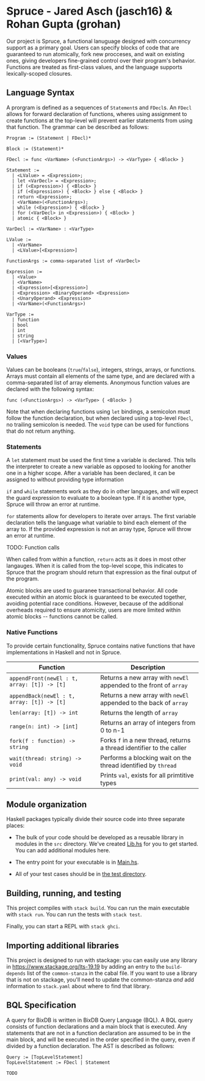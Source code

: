 # Spruce - Jared Asch (jasch16) & Rohan Gupta (grohan)
Our project is Spruce, a functional lanuguage designed with concurrency support as a primary goal. Users can specify blocks of code that are guaranteed to run atomically, fork new procceses, and wait on existing ones, giving developers fine-grained control over their program's behavior. Functions are treated as first-class values, and the language supports lexically-scoped closures. 

## Language Syntax
A prorgram is defined as a sequences of `Statement`s and `FDecl`s. An `FDecl` allows for forward declaration of functions, wheres using assignment to create functions at the top-level will prevent earlier statements from using that function. The grammar can be described as follows:

```
Program := (Statement | FDecl)*

Block := (Statement)*

FDecl := func <VarName> (<FunctionArgs>) -> <VarType> { <Block> }

Statement := 
  | <LValue> = <Expression>;
  | let <VarDecl> = <Expression>;
  | if (<Expression>) { <Block> } 
  | if (<Expression>) { <Block> } else { <Block> }
  | return <Expression>;
  | <VarName>(<FunctionArgs>);
  | while (<Expression>) { <Block> }
  | for (<VarDecl> in <Expression>) { <Block> }
  | atomic { <Block> }

VarDecl := <VarName> : <VarType>

LValue := 
  | <VarName>
  | <LValue>[<Expression>]

FunctionArgs := comma-separated list of <VarDecl>

Expression := 
  | <Value>
  | <VarName>
  | <Expression>[<Expression>]
  | <Expression> <BinaryOperand> <Expression>
  | <UnaryOperand> <Expression>
  | <VarName>(<FunctionArgs>)

VarType := 
  | function
  | bool
  | int
  | string
  | [<VarType>]
```

### Values
Values can be booleans (`true`/`false`), integers, strings, arrays, or functions. Arrays must contain all elements of the same type, and are declared with a comma-separated list of array elements. Anonymous function values are declared with the following syntax:

`func (<FunctionArgs>) -> <VarType> { <Block> }`

Note that when declaring functions using `let` bindings, a semicolon must follow the function declaration, but when declared using a top-level `FDecl`, no trailing semicolon is needed. The `void` type can be used for functions that do not return anything.

### Statements
A `let` statement must be used the first time a variable is declared. This tells the interpreter to create a new variable as opposed to looking for another one in a higher scope. After a variable has been declared, it can be assigned to without providing type information

`if` and `while` statements work as they do in other languages, and will expect the guard expression to evaluate to a boolean type. If it is another type, Spruce will throw an error at runtime.

`for` statements allow for developers to iterate over arrays. The first variable declaration tells the language what variable to bind each element of the array to. If the provided expression is not an array type, Spruce will throw an error at runtime.

TODO: Function calls

When called from within a function, `return` acts as it does in most other langauges. When it is called from the top-level scope, this indicates to Spruce that the program should return that expression as the final output of the program.

Atomic blocks are used to guaranee transactional behavior. All code executed within an atomic block is guaranteed to be executed together, avoiding potential race conditions. However, because of the additional overheads required to ensure atomicity, users are more limited within atomic blocks -- functions cannot be called.

### Native Functions
To provide certain functionality, Spruce contains native functions that have implementations in Haskell and not in Spruce.

| Function     | Description |
| ----------- | ----------- |
| `appendFront(newEl : t, array: [t]) -> [t]` | Returns a new array with `newEl` appended to the front of `array` |
| `appendBack(newEl : t, array: [t]) -> [t]` | Returns a new array with `newEl` appended to the back of `array` |
| `len(array: [t]) -> int` | Returns the length of `array` |
| `range(n: int) -> [int]` | Returns an array of integers from 0 to n-1 | 
| `fork(f : function) -> string` | Forks `f` in a new thread, returns a thread identifier to the caller |
| `wait(thread: string) -> void` | Performs a blocking wait on the thread identified by `thread` |
| `print(val: any) -> void` | Prints `val`, exists for all primtitive types | 


## Module organization

Haskell packages typically divide their source code into three separate places:
  - The bulk of your code should be developed as a reusable library in 
    modules in the `src` directory. We've created [Lib.hs](src/Lib.hs) 
    for you to get started. You can add additional modules here.
  
  - The entry point for your executable is in [Main.hs](app/Main.hs). 
  
  - All of your test cases should be in [the test directory](test/Spec.hs).

## Building, running, and testing

This project compiles with `stack build`. 
You can run the main executable with `stack run`.
You can run the tests with `stack test`. 

Finally, you can start a REPL with `stack ghci`.

## Importing additional libraries

This project is designed to run with stackage: you can easily use any library
in https://www.stackage.org/lts-19.19 by adding an entry to the
`build-depends` list of the `common-stanza` in the cabal file. If you want to
use a library that is not on stackage, you'll need to update the common-stanza
*and* add information to `stack.yaml` about where to find that library.

## BQL Specification
A query for BixDB is written in BixDB Query Language (BQL). A BQL query consists of function declarations and a main block that is executed. Any statements that are not in a function declaration are assumed to be in the main block, and will be executed in the order specified in the query, even if divided by a function declaration. The AST is described as follows:

```
Query := [TopLevelStatement]
TopLevelStatement := FDecl | Statement

TODO
```